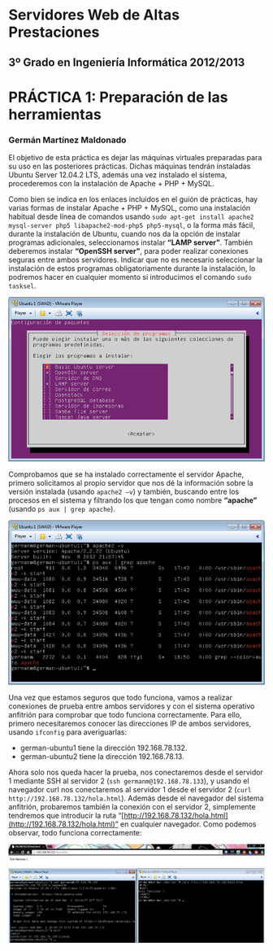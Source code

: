 Servidores Web de Altas Prestaciones
====================================
3º Grado en Ingeniería Informática 2012/2013
--------------------------------------------


# PRÁCTICA 1: Preparación de las herramientas
### Germán Martínez Maldonado

El objetivo de esta práctica es dejar las máquinas virtuales preparadas para su uso en las posteriores prácticas. Dichas máquinas tendrán instaladas Ubuntu Server 12.04.2 LTS, además una vez instalado el sistema, procederemos con la instalación de Apache + PHP + MySQL.

Como bien se indica en los enlaces incluidos en el guión de prácticas, hay varias formas de instalar Apache + PHP + MySQL, como una instalación habitual desde línea de comandos usando `sudo apt-get install apache2 mysql-server php5 libapache2-mod-php5 php5-mysql`, o la forma más fácil, durante la instalación de Ubuntu, cuando nos da la opción de instalar programas adicionales, seleccionamos instalar **“LAMP server”**. También deberemos instalar **“OpenSSH server”**, para poder realizar conexiones seguras entre ambos servidores. Indicar que no es necesario seleccionar la instalación de estos programas obligatoriamente durante la instalación, lo podremos hacer en cualquier  momento si  introducimos el comando `sudo tasksel`.

![pra01_img01](imagenes/pra01_img01.png)

Comprobamos que se ha instalado correctamente el servidor Apache, primero solicitamos al propio servidor que nos dé la información sobre la versión instalada (usando `apache2 –v`) y también, buscando entre los procesos en el sistema y filtrando los que tengan como nombre **“apache”** (usando `ps aux | grep apache`).

![pra01_img02](imagenes/pra01_img02.png)

Una vez que estamos seguros que todo funciona, vamos a realizar conexiones de prueba entre ambos servidores y con el sistema operativo anfitrión para comprobar que todo funciona correctamente. Para ello, primero necesitaremos conocer las direcciones IP de ambos servidores, usando `ifconfig` para averiguarlas:

* german-ubuntu1 tiene la dirección 192.168.78.132.
* german-ubuntu2 tiene la dirección 192.168.78.13.

Ahora solo nos queda hacer la prueba, nos conectaremos desde el servidor 1 mediante SSH al servidor 2 (`ssh germanm@192.168.78.133`), y usando el navegador curl nos conectaremos al servidor 1 desde el servidor 2 (`curl http://192.168.78.132/hola.html`). Además desde el navegador del sistema anfitrión, probaremos también la conexión con el servidor 2, simplemente tendremos que introducir la ruta “[http://192.168.78.132/hola.html](http://192.168.78.132/hola.html)” en cualquier navegador. Como podemos observar, todo funciona correctamente:

![pra01_img03](imagenes/pra01_img03.png)
